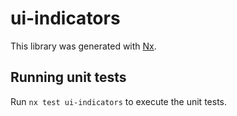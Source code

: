 # ui-indicators

This library was generated with [Nx](https://nx.dev).

## Running unit tests

Run `nx test ui-indicators` to execute the unit tests.
